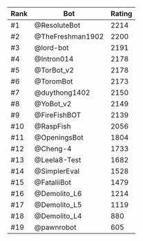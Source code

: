 Rank|Bot|Rating
---|---|---
#1|@ResoluteBot|2214
#2|@TheFreshman1902|2200
#3|@lord-bot|2191
#4|@Intron014|2178
#5|@TorBot_v2|2178
#6|@ToromBot|2173
#7|@duythong1402|2150
#8|@YoBot_v2|2149
#9|@FireFishBOT|2139
#10|@RaspFish|2056
#11|@OpeningsBot|1804
#12|@Cheng-4|1733
#13|@Leela8-Test|1682
#14|@SimplerEval|1528
#15|@FataliiBot|1479
#16|@Demolito_L6|1214
#17|@Demolito_L5|1119
#18|@Demolito_L4|880
#19|@pawnrobot|605
